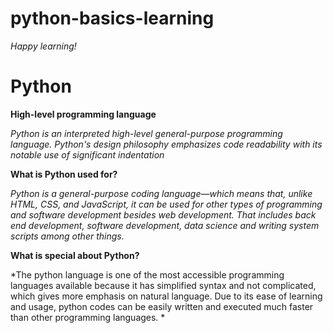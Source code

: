 # python-basics-learning

*Happy learning!*


# Python
**High-level programming language**



*Python is an interpreted high-level general-purpose programming language.
Python's design philosophy emphasizes code readability with its notable use of significant indentation*






**What is Python used for?**


*Python is a general-purpose coding language—which means that, unlike HTML, CSS, and JavaScript, 
it can be used for other types of programming and software development besides web development.
That includes back end development, software development, data science and writing system scripts among other things.*



**What is special about Python?**


*The python language is one of the most accessible programming languages available because it has simplified syntax and not complicated,
which gives more emphasis on natural language. Due to its ease of learning and usage, 
python codes can be easily written and executed much faster than other programming languages.
*
